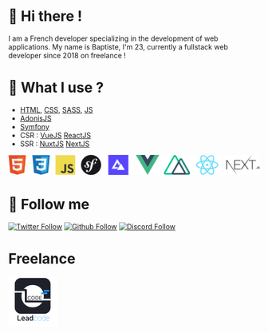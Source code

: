 # 👋 Hi there !
I am a French developer specializing in the development of web applications. My name is Baptiste, I'm 23, currently a fullstack web developer since 2018 on freelance !

# 🚀 What I use ?
- [HTML](https://developer.mozilla.org/fr/docs/Web/HTML), [CSS](https://developer.mozilla.org/fr/docs/Web/CSS), [SASS](https://sass-lang.com/), [JS](https://developer.mozilla.org/fr/docs/Web/JavaScript)
- [AdonisJS](https://preview.adonisjs.com/)
- [Symfony](https://symfony.com/doc/current/security.html)
- CSR : [VueJS](https://vuejs.org/) [ReactJS](https://reactjs.org/)
- SSR : [NuxtJS](https://nuxtjs.org/) [NextJS](https://nextjs.org/)

![icons technologies](https://github.com/LeadcodeDev/LeadcodeDev/blob/master/banner.jpg)

# 🔗 Follow me
[![Twitter Follow](https://img.shields.io/twitter/follow/LeadcodeDev?color=%231DA1F2&label=Follow%20me&logo=Twitter&style=for-the-badge)](https://twitter.com/LeadcodeDev)
[![Github Follow](https://img.shields.io/github/followers/LeadcodeDev?color=000000&label=My%20Github&logo=Github&style=for-the-badge)](https://github.com/LeadcodeDev)
[![Discord Follow](https://img.shields.io/static/v1?label=Discord&message=Freeze%236824&color=7289DA&logo=Discord&style=for-the-badge)]()

# Freelance
[![Leadcode.fr](https://github.com/LeadcodeDev/LeadcodeDev/blob/master/leadcode.png)](https://www.leadcode.fr/)
